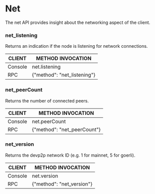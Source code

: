 # Net

The net API provides insight about the networking aspect of the client.

### net\_listening <a href="#net-listening" id="net-listening"></a>

Returns an indication if the node is listening for network connections.

| CLIENT  | METHOD INVOCATION            |
| ------- | ---------------------------- |
| Console | net.listening                |
| RPC     | {"method": "net\_listening"} |

### net\_peerCount <a href="#net-peercount" id="net-peercount"></a>

Returns the number of connected peers.

| CLIENT  | METHOD INVOCATION            |
| ------- | ---------------------------- |
| Console | net.peerCount                |
| RPC     | {"method": "net\_peerCount"} |

### net\_version <a href="#net-version" id="net-version"></a>

Returns the devp2p network ID (e.g. 1 for mainnet, 5 for goerli).

| CLIENT  | METHOD INVOCATION          |
| ------- | -------------------------- |
| Console | net.version                |
| RPC     | {"method": "net\_version"} |
